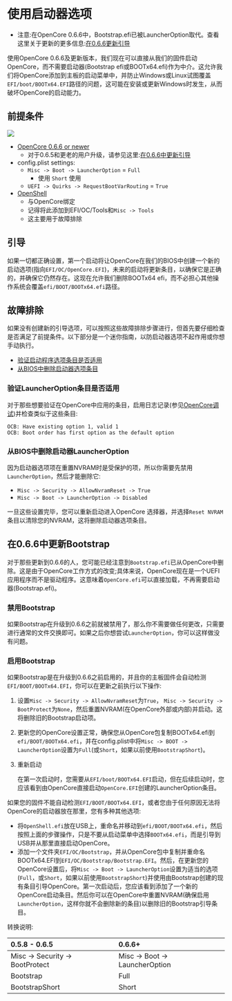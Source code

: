 # 使用启动器选项

* 注意:在OpenCore 0.6.6中，Bootstrap.efi已被LauncherOption取代。查看这里关于更新的更多信息:[在0.6.6更新引导](#updating-bootstrap-in-0-6-6)

使用OpenCore 0.6.6及更新版本，我们现在可以直接从我们的固件启动OpenCore，而不需要启动器(Bootstrap efi或BOOTx64.efi)作为中介。这允许我们将OpenCore添加到主板的启动菜单中，并防止Windows或Linux试图覆盖`EFI/boot/BOOTx64.EFI`路径的问题，这可能在安装或更新Windows时发生，从而破坏OpenCore的启动能力。

## 前提条件

![](../images/bootstrap-md/config.png)

* [OpenCore 0.6.6 or newer](https://github.com/acidanthera/OpenCorePkg/releases)
  * 对于0.6.5和更老的用户升级，请参见这里:[在0.6.6中更新引导](#updating-bootstrap-in-0-6-6)
* config.plist settings:
  * `Misc -> Boot -> LauncherOption` = `Full`
    * 使用 `Short` 使用
  * `UEFI -> Quirks -> RequestBootVarRouting` = `True`
* [OpenShell](https://github.com/acidanthera/OpenCorePkg/releases)
  * 与OpenCore绑定
  * 记得将此添加到EFI/OC/Tools和`Misc -> Tools`
  * 这主要用于故障排除

## 引导

如果一切都正确设置，第一个启动将让OpenCore在我们的BIOS中创建一个新的启动选项(指向`EFI/OC/OpenCore.EFI`)，未来的启动将更新条目，以确保它是正确的，并确保它仍然存在。这现在允许我们删除BOOTx64 efi，而不必担心其他操作系统会覆盖`efi/BOOT/BOOTx64.efi`路径。

## 故障排除

如果没有创建新的引导选项，可以按照这些故障排除步骤进行，但首先要仔细检查是否满足了前提条件。以下部分是一个迷你指南，以防启动器选项不起作用或你想手动执行。

* [验证启动程序选项条目是否适用](#verify-launcheroption-entry-was-applied)
* [从BIOS中删除启动器选项条目](#removing-launcheroption-entry-from-bios)

### 验证LauncherOption条目是否适用

对于那些想要验证在OpenCore中应用的条目，启用日志记录(参见[OpenCore调试](https://sumingyd.github.io/OpenCore-Install-Guide/troubleshooting/debug.html))并检查类似于这些条目:

```
OCB: Have existing option 1, valid 1
OCB: Boot order has first option as the default option
```

### 从BIOS中删除启动器LauncherOption

因为启动器选项项在重置NVRAM时是受保护的项，所以你需要先禁用`LauncherOption`，然后才能删除它:

* `Misc -> Security -> AllowNvramReset -> True`
* `Misc -> Boot -> LauncherOption -> Disabled`

一旦这些设置完毕，您可以重新启动进入OpenCore 选择器，并选择`Reset NVRAM`条目以清除您的NVRAM，这将删除启动器选项条目。

## 在0.6.6中更新Bootstrap

对于那些更新到0.6.6的人，您可能已经注意到`Bootstrap.efi`已从OpenCore中删除。这是由于OpenCore工作方式的改变;具体来说，OpenCore现在是一个UEFI应用程序而不是驱动程序。这意味着`OpenCore.efi`可以直接加载，不再需要启动器(Bootstrap.efi)。

### 禁用Bootstrap

如果Bootstrap在升级到0.6.6之前就被禁用了，那么你不需要做任何更改，只需要进行通常的文件交换即可。如果之后你想尝试`LauncherOption`，你可以这样做没有问题。

### 启用Bootstrap

如果Bootstrap是在升级到0.6.6之前启用的，并且你的主板固件会自动检测`EFI/BOOT/BOOTx64.EFI`，你可以在更新之前执行以下操作:

1. 设置`Misc -> Security -> AllowNvramReset`为`True`， `Misc -> Security -> BootProtect`为`None`，然后重置NVRAM(在OpenCore外部或内部)并启动。这将删除旧的Bootstrap启动项。
2. 更新您的OpenCore设置正常，确保您从OpenCore包复制BOOTx64.efi到`efi/BOOT/BOOTx64.efi`，并在config.plist中将`Misc -> BOOT -> LauncherOption`设置为`Full`(或`Short`，如果以前使用`BootstrapShort`)。
3. 重新启动

   在第一次启动时，您需要从`EFI/boot/BOOTx64.EFI`启动，但在后续启动时，您应该看到由OpenCore直接启动`OpenCore.EFI`创建的LauncherOption条目。

如果您的固件不能自动检测`EFI/BOOT/BOOTx64.EFI`，或者您由于任何原因无法将OpenCore的启动器放在那里，您有多种其他选项:

* 将`OpenShell.efi`放在USB上，重命名并移动到`efi/BOOT/BOOTx64.efi`，然后按照上面的步骤操作，只是不要从启动菜单中选择`BOOTx64.efi`，而是引导到USB并从那里直接启动OpenCore。
* 添加一个文件夹`EFI/OC/Bootstrap`，并从OpenCore包中复制并重命名BOOTx64.EFI到`EFI/OC/Bootstrap/Bootstrap.EFI`。然后，在更新您的OpenCore设置后，将`Misc -> Boot -> LauncherOption`设置为适当的选项(`Full`，或`Short`，如果以前使用`BootstrapShort`)并使用由Bootstrap创建的现有条目引导OpenCore。第一次启动后，您应该看到添加了一个新的OpenCore启动条目。然后你可以在OpenCore中重置NVRAM(确保启用`LauncherOption`，这样你就不会删除新的条目)以删除旧的Bootstrap引导条目。

转换说明:

| 0.5.8 - 0.6.5 | 0.6.6+ |
| :--- | :--- |
| Misc -> Security -> BootProtect | Misc -> Boot -> LauncherOption |
| Bootstrap | Full |
| BootstrapShort | Short |
